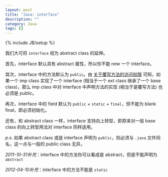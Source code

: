 ```yaml
---
layout: post
title: "Java: interface"
description: ""
category: Java
tags: []
---
```

{% include JB/setup %}

我们大可将 `interface` 视为 abstract class 的延伸。  

首先，interface 默认具有 abstract 属性，所以你不能 new 一个 interface。  

其次，interface 中的方法默认为 `public`。由 [关于覆写方法的访问权限](/java/2009/04/02/accessibility-of-overridden-method) 可知，如果一个 imp class 实现了一个 interface (相当于一个 ext class 继承了一个 base class)，那么 imp class 中对 interface 中声明方法的实现 (相当于是覆写方法) 也必须是 public。  

再次，interface 中的 field 默认为 `public` + `static` + `final`，但不能为 blank final，即必须初始化。  

还有，和 abstract class 一样，interface 支持向上转型，即原来对一般 base class 的向上转型用法对 interface 同样适用。  

_p.s._ 如果 abstract class 或是 interface 声明为 `public`，则必须与 `.java` 文件同名，这一点与一般的 public class 无异。  

_2011-10-31补充_：interface 中的方法你可以看成是 abstract，但是不能声明为 `abstract`  

_2012-04-10补充_：interface 中的方法不能是 `static`
